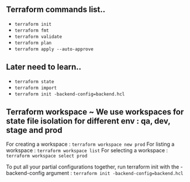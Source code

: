## Terraform commands list..

- `terraform init`
- `terraform fmt`
- `terraform validate`
- `terraform plan`
- `terraform apply --auto-approve`

## Later need to learn..

- `terraform state`
- `terraform import`
- `terraform init -backend-config=backend.hcl`

## Terraform workspace ~ We use workspaces for state file isolation for different env : qa, dev, stage and prod

For creating a workspace : `terraform workspace new prod`
For listing a workspace : `terraform workspace list`
For selecting a workspace : `terraform workspace select prod`

To put all your partial configurations together, run terraform init with the -backend-config argument : `terraform init -backend-config=backend.hcl`
